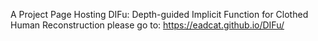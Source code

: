 A Project Page Hosting DIFu: Depth-guided Implicit Function for Clothed Human Reconstruction
please go to: https://eadcat.github.io/DIFu/
